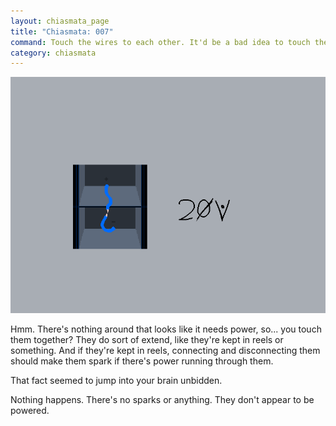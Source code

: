 ```yaml
---
layout: chiasmata_page
title: "Chiasmata: 007"
command: Touch the wires to each other. It'd be a bad idea to touch them with your hands or anything because the amperage might be dangerous.
category: chiasmata
---
```


![007](/chiasmata/images/narrative/006.gif)

Hmm. There's nothing around that looks like it needs power, so... you touch them together? They do sort of extend, like they're kept in reels or something. And if they're kept in reels, connecting and disconnecting them should make them spark if there's power running through them.

That fact seemed to jump into your brain unbidden.

Nothing happens. There's no sparks or anything. They don't appear to be powered.